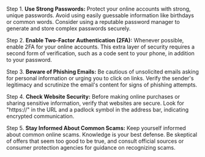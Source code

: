 Step 1. **Use Strong Passwords:**
Protect your online accounts with strong, unique passwords. Avoid using easily guessable information like birthdays or common words. Consider using a reputable password manager to generate and store complex passwords securely.

Step 2. **Enable Two-Factor Authentication (2FA):**
Whenever possible, enable 2FA for your online accounts. This extra layer of security requires a second form of verification, such as a code sent to your phone, in addition to your password.

Step 3. **Beware of Phishing Emails:**
Be cautious of unsolicited emails asking for personal information or urging you to click on links. Verify the sender's legitimacy and scrutinize the email's content for signs of phishing attempts.

Step 4. **Check Website Security:**
Before making online purchases or sharing sensitive information, verify that websites are secure. Look for "https://" in the URL and a padlock symbol in the address bar, indicating encrypted communication.

Step 5. **Stay Informed About Common Scams:**
Keep yourself informed about common online scams. Knowledge is your best defense. Be skeptical of offers that seem too good to be true, and consult official sources or consumer protection agencies for guidance on recognizing scams.
